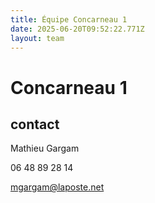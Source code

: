 ```yaml
---
title: Équipe Concarneau 1
date: 2025-06-20T09:52:22.771Z
layout: team
---
```


# Concarneau 1



## contact 

Mathieu Gargam

 06 48 89 28 14

mgargam@laposte.net


